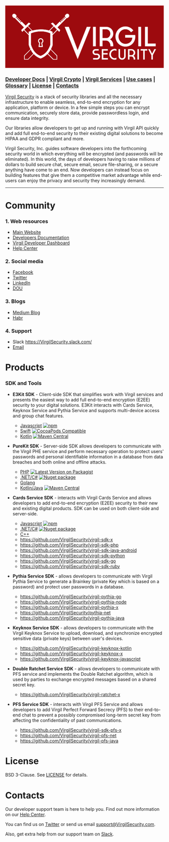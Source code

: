 <a href="https://virgilsecurity.com"><img src="images/VirgilLogo.png"></a>

### [Developer Docs](#head3) | [Virgil Crypto](#head2) | [Virgil Services](#head7) | [Use cases](#head4) | [Glossary](#head8) | [License](#head5) | [Contacts](#head6)

[Virgil Security](https://virgilsecurity.com) is a stack of security libraries and all the necessary infrastructure to enable seamless, end-to-end encryption for any application, platform or device. In a few simple steps you can encrypt communication, securely store data, provide passwordless login, and ensure data integrity.

Our libraries allow developers to get up and running with Virgil API quickly and add full end-to-end security to their existing digital solutions to become HIPAA and GDPR compliant and more.

Virgil Security, Inc. guides software developers into the forthcoming security world in which everything will be encrypted (and passwords will be eliminated). In this world, the days of developers having to raise millions of dollars to build secure chat, secure email, secure file-sharing, or a secure anything have come to an end. Now developers can instead focus on building features that give them a competitive market advantage while end-users can enjoy the privacy and security they increasingly demand.
***



# Community
### 1. Web resources
* [Main Website](https://VirgilSecurity.com)
* [Developers Documentation](https://developer.virgilsecurity.com/docs)
* [Virgil Developer Dashboard](https://dashboard.VirgilSecurity.com)
* [Help Center](https://help.VirgilSecurity.com)

### 2. Social media
* [Facebook](https://www.facebook.com/VirgilSec)
* [Twitter](https://twitter.com/VirgilSecurity)
* [LinkedIn](https://www.linkedin.com/company/virgil-security-inc-/)
* [DOU](https://jobs.dou.ua/companies/virgil-security-inc/)

### 3. Blogs
* [Medium Blog](https://medium.com/@VirgilSecurity)
* [Habr](https://habr.com/company/VirgilSecurity)

### 4. Support
* Slack https://VirgilSecurity.slack.com/
* [Email](mailto:support@VirgilSecurity.com)

# Products
### SDK and Tools

* **E3Kit SDK** - Client-side SDK that simplifies work with Virgil services and presents the easiest way to add full end-to-end encryption (E2EE) security to your digital solutions. E3Kit interacts with Cards Service, Keyknox Service and Pythia Service and supports multi-device access and group chat features.
  * [Javascript](https://github.com/VirgilSecurity/virgil-e3kit-js) [![npm](https://img.shields.io/npm/v/@virgilsecurity/e3kit.svg)](https://www.npmjs.com/package/@virgilsecurity/e3kit)
  * [Swift](https://github.com/VirgilSecurity/virgil-e3kit-x) [![CocoaPods Compatible](https://img.shields.io/cocoapods/v/VirgilE3Kit.svg)](https://cocoapods.org/pods/VirgilE3Kit)
  * [Kotlin](https://github.com/VirgilSecurity/virgil-e3kit-kotlin) [![Maven Central](https://maven-badges.herokuapp.com/maven-central/com.virgilsecurity/purekit/badge.svg)](https://maven-badges.herokuapp.com/maven-central/com.virgilsecurity/purekit)


* **PureKit SDK** - Server-side SDK allows developers to communicate with the Virgil PHE service and perform necessary operation to protect users' passwords and personal identifiable information in a database from data breaches and both online and offline attacks.
  * [PHP](https://github.com/VirgilSecurity/virgil-purekit-php) [![Latest Version on Packagist](https://img.shields.io/packagist/v/virgil/purekit.svg?style=flat-square)](https://packagist.org/packages/virgil/purekit)
  * [.NET/C#](https://github.com/VirgilSecurity/virgil-purekit-net) [![Nuget package](https://img.shields.io/nuget/v/virgil.purekit.svg)](https://www.nuget.org/packages/Virgil.PureKit/)
  * [Golang](https://github.com/VirgilSecurity/virgil-purekit-go)
  * [Kotlin/Java](https://github.com/VirgilSecurity/virgil-purekit-kotlin)  [![Maven Central](https://maven-badges.herokuapp.com/maven-central/com.virgilsecurity/purekit/badge.svg)](https://maven-badges.herokuapp.com/maven-central/com.virgilsecurity/purekit)


* **Cards Service SDK** - interacts with Virgil Cards Service and allows developers to add end-to-end encryption (E2EE) security to their new and existing digital products. SDK can be used on both client-side and server-side.
  * [Javascript](https://github.com/VirgilSecurity/virgil-sdk-javascript)  [![npm](https://img.shields.io/npm/v/virgil-sdk.svg)](https://www.npmjs.com/package/virgil-sdk)
  * [.NET/C#](https://github.com/VirgilSecurity/virgil-sdk-net) [![Nuget package](https://img.shields.io/nuget/v/Virgil.SDK.svg)](https://www.nuget.org/packages/Virgil.SDK/)
  * [C++](https://github.com/VirgilSecurity/virgil-sdk-cpp)
  * https://github.com/VirgilSecurity/virgil-sdk-x
  * https://github.com/VirgilSecurity/virgil-sdk-php
  * https://github.com/VirgilSecurity/virgil-sdk-java-android
  * https://github.com/VirgilSecurity/virgil-sdk-python
  * https://github.com/VirgilSecurity/virgil-sdk-go
  * https://github.com/VirgilSecurity/virgil-sdk-ruby


* **Pythia Service SDK** - allows developers to communicate with Virgil Pythia Service to generate a Brainkey (private Key which is based on a password) and protect user passwords in a database.
  * https://github.com/VirgilSecurity/virgil-pythia-go
  * https://github.com/VirgilSecurity/virgil-pythia-node
  * https://github.com/VirgilSecurity/virgil-pythia-x
  * https://github.com/VirgilSecurity/pythia-net
  * https://github.com/VirgilSecurity/virgil-pythia-java


* **Keyknox Service SDK** - allows developers to communicate with the Virgil Keyknox Service to upload, download, and synchronize encrypted sensitive data (private keys) between user's devices.
  * https://github.com/VirgilSecurity/virgil-keyknox-kotlin
  * https://github.com/VirgilSecurity/virgil-keyknox-x
  * https://github.com/VirgilSecurity/virgil-keyknox-javascript


* **Double Ratchet Service SDK** - allows developers to communicate with PFS service and implements the Double Ratchet algorithm, which is used by parties to exchange encrypted messages based on a shared secret key.
  * https://github.com/VirgilSecurity/virgil-ratchet-x

* **PFS Service SDK** - interacts with Virgil PFS Service and allows developers to add Virgil Perfect Forward Secrecy (PFS) to their end-to-end chat to prevent a possibly compromised long-term secret key from affecting the confidentiality of past communications.
  * https://github.com/VirgilSecurity/virgil-sdk-pfs-x
  * https://github.com/VirgilSecurity/virgil-pfs-net
  * https://github.com/VirgilSecurity/virgil-pfs-java


# <a name="head5"></a>License
BSD 3-Clause. See [LICENSE](https://github.com/VirgilSecurity/virgil/blob/master/LICENSE) for details.

# <a name="head6"></a>Contacts
Our developer support team is here to help you. Find out more information on our [Help Center](https://help.virgilsecurity.com/).

You can find us on [Twitter](https://twitter.com/VirgilSecurity) or send us email support@VirgilSecurity.com.

Also, get extra help from our support team on [Slack](https://virgilsecurity.com/join-community).
